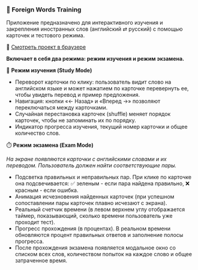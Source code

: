 ### 🧠 Foreign Words Training
Приложение предназначено для интерактивного изучения и закрепления иностранных слов (английский ⇄ русский) с помощью карточек и тестового режима.

🔗 [Смотреть проект в браузере](https://julia8978.github.io/foreign-words-training/)

**Включает в себя два режима: режим изучения и режим экзамена.**

📖 **Режим изучения (Study Mode)**
- Переворот карточки по клику: пользователь видит слово на английском языке и может нажатием по карточке перевернуть ее, чтобы увидеть перевод и пример предложения.
- Навигация: кнопки «← Назад» и «Вперед →» позволяют переключаться между карточками.
- Случайная перестановка карточек (shuffle) меняет порядок карточек, чтобы не запоминать их по порядку.
- Индикатор прогресса изучения, текущий номер карточки и общее количество слов.

⏱️ **Режим экзамена (Exam Mode)**

*На экране появляются карточки с английскими словами и их переводом. Пользователь должен найти соответствующие пары.*

- Подсветка правильных и неправильных пар. При клике по карточке она подсвечивается: ✅ зеленым - если пара найдена правильно, ❌ красным - если ошибка.
- Анимация исчезновения найденных карточек (при успешном сопоставлении пары карточек плавно исчезают с экрана).
- Реальный счетчик времени (в левом верхнем углу отображается таймер, показывающий, сколько времени пользователь уже проходит тест).
- Прогресс прохождения (в процентах). В реальном времени обновляются процент правильных ответов и заполнение полосы прогресса.
- После прохождения экзамена появляется модальное окно со списком всех слов, количеством попыток на каждое слово и общее затраченное время.
